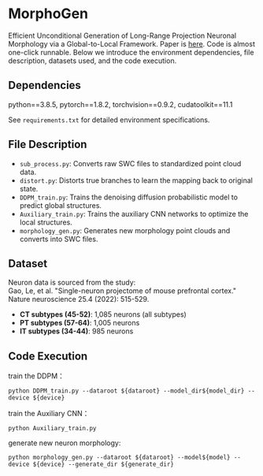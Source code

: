 # MorphoGen
Efficient Unconditional Generation of Long-Range Projection Neuronal Morphology via a Global-to-Local Framework. Paper is [here](www.baidu.com). 
Code is almost one-click runnable.
Below we introduce the environment dependencies, file description, datasets used, and the code execution.

## Dependencies
python==3.8.5, pytorch==1.8.2, torchvision==0.9.2, cudatoolkit==11.1

See `requirements.txt` for detailed environment specifications.

## File Description
- `sub_process.py`: Converts raw SWC files to standardized point cloud data.
- `distort.py`: Distorts true branches to learn the mapping back to original state.
- `DDPM_train.py`: Trains the denoising diffusion probabilistic model to predict global structures.
- `Auxiliary_train.py`: Trains the auxiliary CNN networks to optimize the local structures.
- `morphology_gen.py`: Generates new morphology point clouds and converts into SWC files.

## Dataset
Neuron data is sourced from the study:  
Gao, Le, et al. "Single-neuron projectome of mouse prefrontal cortex." Nature neuroscience 25.4 (2022): 515-529. 

- **CT subtypes (45-52)**: 1,085 neurons (all subtypes)  
- **PT subtypes (57-64)**: 1,005 neurons  
- **IT subtypes (34-44)**: 985 neurons  

## Code Execution
train the DDPM：
```
python DDPM_train.py --dataroot ${dataroot} --model_dir${model_dir} --device ${device}
```
train the Auxiliary CNN：
```
python Auxiliary_train.py
```
generate new neuron morphology:
```
python morphology_gen.py --dataroot ${dataroot} --model${model} --device ${device} --generate_dir ${generate_dir}
```
